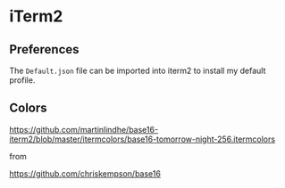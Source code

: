 # iTerm2

## Preferences

The `Default.json` file can be imported into iterm2 to install my default profile.

## Colors

https://github.com/martinlindhe/base16-iterm2/blob/master/itermcolors/base16-tomorrow-night-256.itermcolors

from

https://github.com/chriskempson/base16
